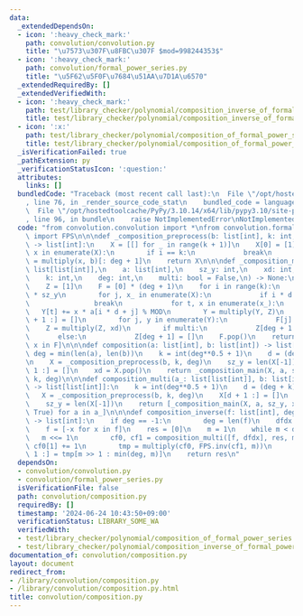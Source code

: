 ```yaml
---
data:
  _extendedDependsOn:
  - icon: ':heavy_check_mark:'
    path: convolution/convolution.py
    title: "\u7573\u307F\u8FBC\u307F $mod=998244353$"
  - icon: ':heavy_check_mark:'
    path: convolution/formal_power_series.py
    title: "\u5F62\u5F0F\u7684\u51AA\u7D1A\u6570"
  _extendedRequiredBy: []
  _extendedVerifiedWith:
  - icon: ':heavy_check_mark:'
    path: test/library_checker/polynomial/composition_inverse_of_formal_power_series.test.py
    title: test/library_checker/polynomial/composition_inverse_of_formal_power_series.test.py
  - icon: ':x:'
    path: test/library_checker/polynomial/composition_of_formal_power_series.test.py
    title: test/library_checker/polynomial/composition_of_formal_power_series.test.py
  _isVerificationFailed: true
  _pathExtension: py
  _verificationStatusIcon: ':question:'
  attributes:
    links: []
  bundledCode: "Traceback (most recent call last):\n  File \"/opt/hostedtoolcache/PyPy/3.10.14/x64/lib/pypy3.10/site-packages/onlinejudge_verify/documentation/build.py\"\
    , line 76, in _render_source_code_stat\n    bundled_code = language.bundle(\n\
    \  File \"/opt/hostedtoolcache/PyPy/3.10.14/x64/lib/pypy3.10/site-packages/onlinejudge_verify/languages/python.py\"\
    , line 96, in bundle\n    raise NotImplementedError\nNotImplementedError\n"
  code: "from convolution.convolution import *\nfrom convolution.formal_power_series\
    \ import FPS\n\n\ndef _composition_preprocess(b: list[int], k: int, deg: int)\
    \ -> list[int]:\n    X = [[] for _ in range(k + 1)]\n    X[0] = [1]\n    for i,\
    \ x in enumerate(X):\n        if i == k:\n            break\n        X[i + 1]\
    \ = multiply(x, b)[: deg + 1]\n    return X\n\n\ndef _composition_main(\n    X:\
    \ list[list[int]],\n    a: list[int],\n    sz_y: int,\n    xd: int,\n    d: int,\n\
    \    k: int,\n    deg: int,\n    multi: bool = False,\n) -> None:\n    sz = len(a)\n\
    \    Z = [1]\n    F = [0] * (deg + 1)\n    for i in range(k):\n        Y = [0]\
    \ * sz_y\n        for j, x_ in enumerate(X):\n            if i * d + j >= sz:\n\
    \                break\n            for t, x in enumerate(x_):\n             \
    \   Y[t] += x * a[i * d + j] % MOD\n        Y = multiply(Y, Z)\n        Y[deg\
    \ + 1 :] = []\n        for j, y in enumerate(Y):\n            F[j] += y\n    \
    \    Z = multiply(Z, xd)\n        if multi:\n            Z[deg + 1 :] = []\n \
    \       else:\n            Z[deg + 1] = []\n    F.pop()\n    return [x % MOD for\
    \ x in F]\n\n\ndef composition(a: list[int], b: list[int]) -> list[int]:\n   \
    \ deg = min(len(a), len(b))\n    k = int(deg**0.5 + 1)\n    d = (deg + k) // k\n\
    \n    X = _composition_preprocess(b, k, deg)\n    sz_y = len(X[-1])\n    X[d +\
    \ 1 :] = []\n    xd = X.pop()\n    return _composition_main(X, a, sz_y, xd, d,\
    \ k, deg)\n\n\ndef composition_multi(a_: list[list[int]], b: list[int], deg: int)\
    \ -> list[list[int]]:\n    k = int(deg**0.5 + 1)\n    d = (deg + k) // k\n\n \
    \   X = _composition_preprocess(b, k, deg)\n    X[d + 1 :] = []\n    xd = X.pop()\n\
    \    sz_y = len(X[-1])\n    return [_composition_main(X, a, sz_y, xd, d, k, deg,\
    \ True) for a in a_]\n\n\ndef composition_inverse(f: list[int], deg: int = -1)\
    \ -> list[int]:\n    if deg == -1:\n        deg = len(f)\n    dfdx = FPS.fps_diff(f)\n\
    \    f = [-x for x in f]\n    res = [0]\n    m = 1\n    while m < deg:\n     \
    \   m <<= 1\n        cf0, cf1 = composition_multi([f, dfdx], res, m)\n       \
    \ cf0[1] += 1\n        tmp = multiply(cf0, FPS.inv(cf1, m))\n        res[m >>\
    \ 1 :] = tmp[m >> 1 : min(deg, m)]\n    return res\n"
  dependsOn:
  - convolution/convolution.py
  - convolution/formal_power_series.py
  isVerificationFile: false
  path: convolution/composition.py
  requiredBy: []
  timestamp: '2024-06-24 10:43:50+09:00'
  verificationStatus: LIBRARY_SOME_WA
  verifiedWith:
  - test/library_checker/polynomial/composition_of_formal_power_series.test.py
  - test/library_checker/polynomial/composition_inverse_of_formal_power_series.test.py
documentation_of: convolution/composition.py
layout: document
redirect_from:
- /library/convolution/composition.py
- /library/convolution/composition.py.html
title: convolution/composition.py
---
```

